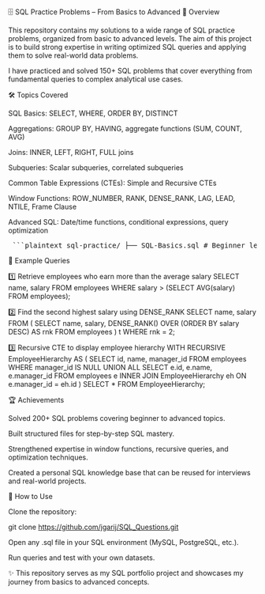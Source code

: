 🗄️ SQL Practice Problems – From Basics to Advanced
📌 Overview

This repository contains my solutions to a wide range of SQL practice problems, organized from basic to advanced levels.
The aim of this project is to build strong expertise in writing optimized SQL queries and applying them to solve real-world data problems.

I have practiced and solved 150+ SQL problems that cover everything from fundamental queries to complex analytical use cases.

🛠️ Topics Covered

SQL Basics: SELECT, WHERE, ORDER BY, DISTINCT

Aggregations: GROUP BY, HAVING, aggregate functions (SUM, COUNT, AVG)

Joins: INNER, LEFT, RIGHT, FULL joins

Subqueries: Scalar subqueries, correlated subqueries

Common Table Expressions (CTEs): Simple and Recursive CTEs

Window Functions: ROW_NUMBER, RANK, DENSE_RANK, LAG, LEAD, NTILE, Frame Clause

Advanced SQL: Date/time functions, conditional expressions, query optimization

<pre> ```plaintext sql-practice/ ├── SQL-Basics.sql # Beginner level queries ├── SQL-Intermediate.sql # Intermediate concepts ├── SQL-Advance.sql # Advanced SQL queries ├── CombinationOfBasicToAdvance.sql # Mixed-level practice └── README.md ``` </pre>


🚀 Example Queries


1️⃣ Retrieve employees who earn more than the average salary
SELECT name, salary
FROM employees
WHERE salary > (SELECT AVG(salary) FROM employees);

2️⃣ Find the second highest salary using DENSE_RANK
SELECT name, salary
FROM (
    SELECT name, salary, DENSE_RANK() OVER (ORDER BY salary DESC) AS rnk
    FROM employees
) t
WHERE rnk = 2;

3️⃣ Recursive CTE to display employee hierarchy
WITH RECURSIVE EmployeeHierarchy AS (
    SELECT id, name, manager_id
    FROM employees
    WHERE manager_id IS NULL
    UNION ALL
    SELECT e.id, e.name, e.manager_id
    FROM employees e
    INNER JOIN EmployeeHierarchy eh ON e.manager_id = eh.id
)
SELECT * FROM EmployeeHierarchy;

🏆 Achievements

Solved 200+ SQL problems covering beginner to advanced topics.

Built structured files for step-by-step SQL mastery.

Strengthened expertise in window functions, recursive queries, and optimization techniques.

Created a personal SQL knowledge base that can be reused for interviews and real-world projects.

🔗 How to Use

Clone the repository:

git clone https://github.com/jgarij/SQL_Questions.git


Open any .sql file in your SQL environment (MySQL, PostgreSQL, etc.).

Run queries and test with your own datasets.

✨ This repository serves as my SQL portfolio project and showcases my journey from basics to advanced concepts.

